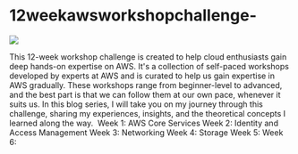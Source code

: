 # 12weekawsworkshopchallenge-


<img src="https://github.com/sreedevi-langoju/12weekawsworkshopchallenge-/assets/135724041/e6245f1b-0558-41c0-9ddd-7e3e769ddf54" >

This 12-week workshop challenge is created to help cloud enthusiasts gain deep hands-on expertise on AWS. It's a collection of self-paced workshops developed by experts at AWS and is curated to help us gain expertise in AWS gradually. These workshops range from beginner-level to advanced, and the best part is that we can follow them at our own pace, whenever it suits us.
In this blog series, I will take you on my journey through this challenge, sharing my experiences, insights, and the theoretical concepts I learned along the way. 
Week 1: AWS Core Services
Week 2: Identity and Access Management
Week 3: Networking
Week 4: Storage
Week 5:
Week 6:
